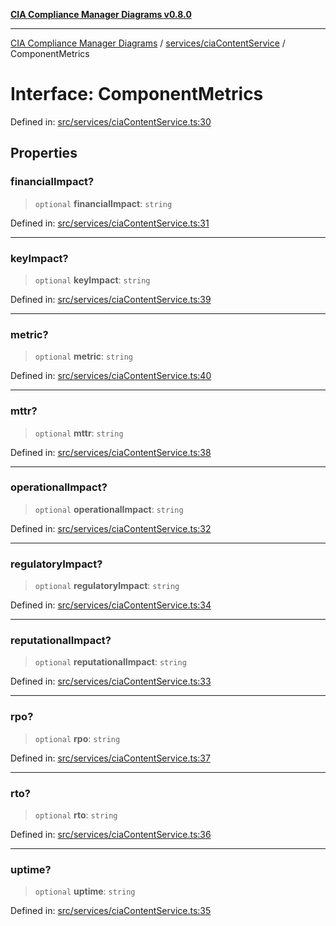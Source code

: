 [**CIA Compliance Manager Diagrams v0.8.0**](../../../README.md)

***

[CIA Compliance Manager Diagrams](../../../modules.md) / [services/ciaContentService](../README.md) / ComponentMetrics

# Interface: ComponentMetrics

Defined in: [src/services/ciaContentService.ts:30](https://github.com/Hack23/cia-compliance-manager/blob/791b5a1b6e700c8b8480de209374e4cb1086330d/src/services/ciaContentService.ts#L30)

## Properties

### financialImpact?

> `optional` **financialImpact**: `string`

Defined in: [src/services/ciaContentService.ts:31](https://github.com/Hack23/cia-compliance-manager/blob/791b5a1b6e700c8b8480de209374e4cb1086330d/src/services/ciaContentService.ts#L31)

***

### keyImpact?

> `optional` **keyImpact**: `string`

Defined in: [src/services/ciaContentService.ts:39](https://github.com/Hack23/cia-compliance-manager/blob/791b5a1b6e700c8b8480de209374e4cb1086330d/src/services/ciaContentService.ts#L39)

***

### metric?

> `optional` **metric**: `string`

Defined in: [src/services/ciaContentService.ts:40](https://github.com/Hack23/cia-compliance-manager/blob/791b5a1b6e700c8b8480de209374e4cb1086330d/src/services/ciaContentService.ts#L40)

***

### mttr?

> `optional` **mttr**: `string`

Defined in: [src/services/ciaContentService.ts:38](https://github.com/Hack23/cia-compliance-manager/blob/791b5a1b6e700c8b8480de209374e4cb1086330d/src/services/ciaContentService.ts#L38)

***

### operationalImpact?

> `optional` **operationalImpact**: `string`

Defined in: [src/services/ciaContentService.ts:32](https://github.com/Hack23/cia-compliance-manager/blob/791b5a1b6e700c8b8480de209374e4cb1086330d/src/services/ciaContentService.ts#L32)

***

### regulatoryImpact?

> `optional` **regulatoryImpact**: `string`

Defined in: [src/services/ciaContentService.ts:34](https://github.com/Hack23/cia-compliance-manager/blob/791b5a1b6e700c8b8480de209374e4cb1086330d/src/services/ciaContentService.ts#L34)

***

### reputationalImpact?

> `optional` **reputationalImpact**: `string`

Defined in: [src/services/ciaContentService.ts:33](https://github.com/Hack23/cia-compliance-manager/blob/791b5a1b6e700c8b8480de209374e4cb1086330d/src/services/ciaContentService.ts#L33)

***

### rpo?

> `optional` **rpo**: `string`

Defined in: [src/services/ciaContentService.ts:37](https://github.com/Hack23/cia-compliance-manager/blob/791b5a1b6e700c8b8480de209374e4cb1086330d/src/services/ciaContentService.ts#L37)

***

### rto?

> `optional` **rto**: `string`

Defined in: [src/services/ciaContentService.ts:36](https://github.com/Hack23/cia-compliance-manager/blob/791b5a1b6e700c8b8480de209374e4cb1086330d/src/services/ciaContentService.ts#L36)

***

### uptime?

> `optional` **uptime**: `string`

Defined in: [src/services/ciaContentService.ts:35](https://github.com/Hack23/cia-compliance-manager/blob/791b5a1b6e700c8b8480de209374e4cb1086330d/src/services/ciaContentService.ts#L35)
